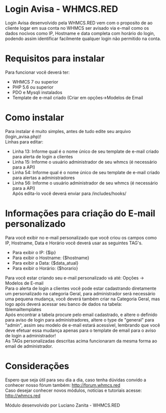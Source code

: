 # Login Avisa - WHMCS.RED
Login Avisa desenvolvido pela WHMCS.RED vem com o proposito de ao cliente logar em sua conta no WHMCS ser avisado via e-mail como os dados nocivos como IP, Hostname e data completa com horário do login, podendo assim identificar facilmente qualquer login não permitido na conta. <br/>

# Requisitos para instalar
Para funcionar você deverá ter: <br/>
- WHMCS 7 ou superior <br/>
- PHP 5.6 ou superior <br/>
- PDO e Mysqli instalados <br/>
- Template de e-mail criado (Criar em opções->Modelos de Email <br/>

# Como instalar
Para instalar é muito simples, antes de tudo edite seu arquivo (login_avisa.php)! <br/>
Linhas para editar: <br/>
- Linha 13: Informe qual é o nome único de seu template de e-mail criado para alerta de login a clientes <br/>
- Linha 15: Informe o usuário administrador de seu whmcs (é necessário para a API) <br/>
- Linha 54: Informe qual é o nome único de seu template de e-mail criado para alertas a administradores <br/>
- Linha 56: Informe o usuário administrador de seu whmcs (é necessário para a API) </br>
Após edita-lo você deverá enviar para /includes/hooks/ <br/>

# Informações para criação do E-mail personalizado
Para você exibir no e-mail personalizado que você criou os campos como IP, Hostname, Data e Horário você deverá usar as seguintes TAG's. <br/>
- Para exibir o IP: {$ip} <br/>
- Para exibir o Hostname: {$hostname} <br/>
- Para exibir a Data: {$data_atual} <br/>
- Para exibir o Horário: {$horario} <br/>

Para você estar criando seu e-mail personalizado vá até: Opções -> Modelos de E-mail<br/>
Para o alerta de login a clientes você pode estar cadastrando diretamente um personalizado na categoria Geral, para administrador será necessário uma pequena mudança, você deverá também criar na Categoria Geral, mas logo após deverá acessar seu banco de dados na tabela:<br/>
tblemailtemplates<br/>
Após encontrar a tabela procure pelo email cadastrado, e altere o definido para aviso de login para administradores, altere o type de "general" para "admin", assim seu modelo de e-mail estará acessivel, lembrando que você deve efetuar essa mudança apenas para o template de email para o aviso de login a administrador!<br/>
As TAGs personalizadas descritas acima funcionaram da mesma forma ao email de administrador.<br/>

# Considerações
Espero que seja útil para seu dia a dia, caso tenha dúvidas convido a conhecer nosso fórum também: http://forum.whmcs.red <br/>
Caso desejar conhecer novos módulos, notícias e tutoriais acesse: http://whmcs.red <br/>

Módulo desenvolvido por Luciano Zanita - WHMCS.RED <br/>
